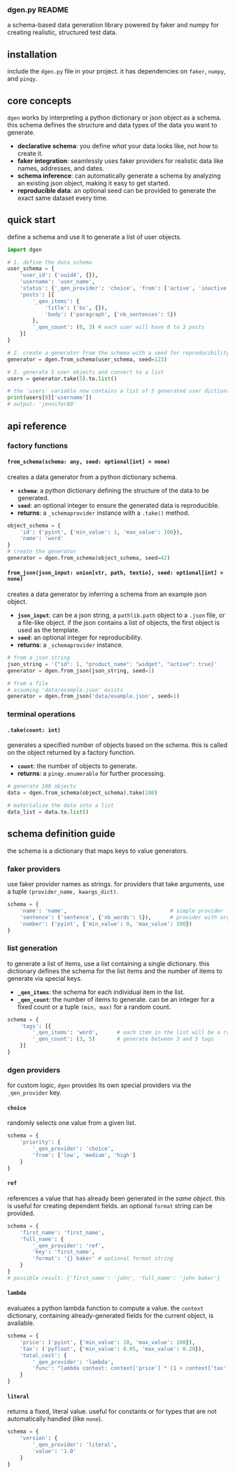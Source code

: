 ### dgen.py README

a schema-based data generation library powered by faker and numpy for creating realistic, structured test data.

## installation

include the `dgen.py` file in your project. it has dependencies on `faker`, `numpy`, and `pinqy`.

## core concepts

`dgen` works by interpreting a python dictionary or json object as a schema. this schema defines the structure and data types of the data you want to generate.

-   **declarative schema**: you define *what* your data looks like, not *how* to create it.
-   **faker integration**: seamlessly uses faker providers for realistic data like names, addresses, and dates.
-   **schema inference**: can automatically generate a schema by analyzing an existing json object, making it easy to get started.
-   **reproducible data**: an optional seed can be provided to generate the exact same dataset every time.

## quick start

define a schema and use it to generate a list of user objects.

```python
import dgen

# 1. define the data schema
user_schema = {
    'user_id': ('uuid4', {}),
    'username': 'user_name',
    'status': {'_qen_provider': 'choice', 'from': ['active', 'inactive', 'pending']},
    'posts': [{
        '_qen_items': {
            'title': ('bs', {}),
            'body': ('paragraph', {'nb_sentences': 5})
        },
        '_qen_count': (0, 3) # each user will have 0 to 3 posts
    }]
}

# 2. create a generator from the schema with a seed for reproducibility
generator = dgen.from_schema(user_schema, seed=123)

# 3. generate 5 user objects and convert to a list
users = generator.take(5).to.list()

# the 'users' variable now contains a list of 5 generated user dictionaries
print(users[0]['username'])
# output: 'jennifer80'
```

## api reference

### factory functions

#### `from_schema(schema: any, seed: optional[int] = none)`
creates a data generator from a python dictionary schema.

-   **`schema`**: a python dictionary defining the structure of the data to be generated.
-   **`seed`**: an optional integer to ensure the generated data is reproducible.
-   **returns**: a `_schemaprovider` instance with a `.take()` method.

```python
object_schema = {
    'id': ('pyint', {'min_value': 1, 'max_value': 100}),
    'name': 'word'
}
# create the generator
generator = dgen.from_schema(object_schema, seed=42)
```

#### `from_json(json_input: union[str, path, textio], seed: optional[int] = none)`
creates a data generator by inferring a schema from an example json object.

-   **`json_input`**: can be a json string, a `pathlib.path` object to a `.json` file, or a file-like object. if the json contains a list of objects, the first object is used as the template.
-   **`seed`**: an optional integer for reproducibility.
-   **returns**: a `_schemaprovider` instance.

```python
# from a json string
json_string = '{"id": 1, "product_name": "widget", "active": true}'
generator = dgen.from_json(json_string, seed=1)

# from a file
# assuming 'data/example.json' exists
generator = dgen.from_json('data/example.json', seed=1)
```

### terminal operations

#### `.take(count: int)`
generates a specified number of objects based on the schema. this is called on the object returned by a factory function.

-   **`count`**: the number of objects to generate.
-   **returns**: a `pinqy.enumerable` for further processing.

```python
# generate 100 objects
data = dgen.from_schema(object_schema).take(100)

# materialize the data into a list
data_list = data.to.list()
```

## schema definition guide

the schema is a dictionary that maps keys to value generators.

### faker providers

use faker provider names as strings. for providers that take arguments, use a tuple `(provider_name, kwargs_dict)`.

```python
schema = {
    'name': 'name',                                 # simple provider
    'sentence': ('sentence', {'nb_words': 5}),      # provider with arguments
    'number': ('pyint', {'min_value': 0, 'max_value': 100})
}
```

### list generation

to generate a list of items, use a list containing a single dictionary. this dictionary defines the schema for the list items and the number of items to generate via special keys.

-   **`_qen_items`**: the schema for each individual item in the list.
-   **`_qen_count`**: the number of items to generate. can be an integer for a fixed count or a tuple `(min, max)` for a random count.

```python
schema = {
    'tags': [{
        '_qen_items': 'word',      # each item in the list will be a random word
        '_qen_count': (3, 5)       # generate between 3 and 5 tags
    }]
}
```

### dgen providers

for custom logic, `dgen` provides its own special providers via the `_qen_provider` key.

#### `choice`
randomly selects one value from a given list.

```python
schema = {
    'priority': {
        '_qen_provider': 'choice',
        'from': ['low', 'medium', 'high']
    }
}
```

#### `ref`
references a value that has already been generated in the *same object*. this is useful for creating dependent fields. an optional `format` string can be provided.

```python
schema = {
    'first_name': 'first_name',
    'full_name': {
        '_qen_provider': 'ref',
        'key': 'first_name',
        'format': '{} baker' # optional format string
    }
}
# possible result: {'first_name': 'john', 'full_name': 'john baker'}
```

#### `lambda`
evaluates a python lambda function to compute a value. the `context` dictionary, containing already-generated fields for the current object, is available.

```python
schema = {
    'price': ('pyint', {'min_value': 10, 'max_value': 100}),
    'tax': ('pyfloat', {'min_value': 0.05, 'max_value': 0.20}),
    'total_cost': {
        '_qen_provider': 'lambda',
        'func': "lambda context: context['price'] * (1 + context['tax'])"
    }
}
```

#### `literal`
returns a fixed, literal value. useful for constants or for types that are not automatically handled (like `none`).

```python
schema = {
    'version': {
        '_qen_provider': 'literal',
        'value': '1.0'
    }
}
```